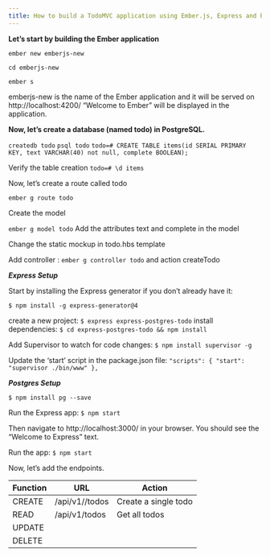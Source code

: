 ```yaml
---
title: How to build a TodoMVC application using Ember.js, Express and Postgres
---
```


 **Let’s start by building the Ember application**

 `ember new emberjs-new`
 
  `cd emberjs-new`
 
  `ember s`

 emberjs-new is the name of the Ember application and it will be served on http://localhost:4200/ 
 “Welcome to Ember” will be displayed in the application.
 
 
 **Now, let’s create a database (named todo) in PostgreSQL.**
 
`createdb todo` 
  `psql todo`
 `todo=# CREATE TABLE items(id SERIAL PRIMARY KEY, text VARCHAR(40) not null, complete BOOLEAN);`

Verify the table creation
 `todo=# \d items`


Now, let’s create a route called todo

 `ember g route todo`
 
 Create the model
 
  `ember g model todo`
 Add the attributes text and complete in the model

 Change the static mockup in todo.hbs template
 
 Add controller : `ember g controller todo` and action createTodo

***Express Setup***

Start by installing the Express generator if you don’t already have it:

 `$ npm install -g express-generator@4`

create a new project:  `$ express express-postgres-todo`
install dependencies:  `$ cd express-postgres-todo && npm install`

Add Supervisor to watch for code changes: `$ npm install supervisor -g`

Update the ‘start’ script in the package.json file:
`"scripts": {
    "start": "supervisor ./bin/www"
  },`
  
***Postgres Setup***

 `$ npm install pg --save`

Run the Express app:   `$ npm start`

Then navigate to http://localhost:3000/ in your browser. You should see the “Welcome to Express” text.

Run the app:  `$ npm start`

Now, let’s add the endpoints.

 |Function | URL | Action|
 |---------|-----|-------|
 |CREATE| /api/v1//todos| Create a single todo|
 |READ |/api/v1/todos|Get all todos|
|UPDATE| | |
|DELETE| | |






